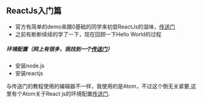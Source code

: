## ReactJs入门篇

- 官方有简单的demo来跟0基础的同学来初尝ReactJs的滋味，[传送门](http://reactjs.cn/react/docs/getting-started.html)
- 之前有断断续续的学了一下，现在回顾一下Hello World的过程

#####  环境配置（网上有很多，我找到一个[传送门](http://blog.lemontech.me/reactjskai-fa-huan-jing-da-jian/)）

-  安装node.js
-  安装reactjs

与传送门的教程使用的编辑器不一样，我使用的是Atom，不过这个倒无关紧要,这里有个Atom关于React js的环境配置[传送门](http://blog.csdn.net/itfootball/article/details/48415107).

